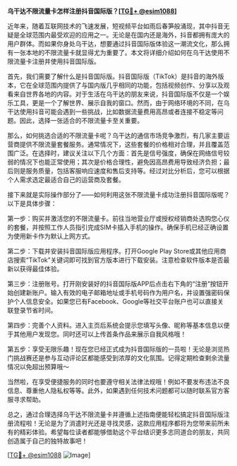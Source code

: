 **乌干达不限流量卡怎样注册抖音国际版？[[TG💪+ @esim1088](https://t.me/s/esim1088)]**

近年来，随着互联网技术的飞速发展，短视频平台如雨后春笋般涌现，其中抖音无疑是全球范围内最受欢迎的应用之一。无论是在国内还是海外，抖音都拥有庞大的用户群体。而如果你身处乌干达，想要通过抖音国际版体验这一潮流文化，那么拥有一张本地的不限流量卡就显得尤为重要了。本文将详细介绍如何在乌干达使用不限流量卡注册并使用抖音国际版。

首先，我们需要了解什么是抖音国际版。抖音国际版（TikTok）是抖音的海外版本，它在全球范围内提供了与国内版几乎相同的功能，包括视频创作、分享以及观看来自世界各地的内容。对于生活在乌干达的朋友来说，抖音国际版不仅是一个娱乐工具，更是一个了解世界、展示自我的窗口。然而，由于网络环境的不同，在乌干达使用抖音可能会遇到一些挑战，比如数据流量费用高昂或者连接不稳定等问题。因此，选择一张适合的不限流量卡至关重要。

那么，如何挑选合适的不限流量卡呢？乌干达的通信市场竞争激烈，有几家主要运营商提供不限流量套餐服务。通常情况下，这些套餐的价格相对合理，并且覆盖范围广泛。在选择时，建议关注以下几个方面：首先是信号强度，确保在网络信号较弱的情况下也能正常使用；其次是价格合理性，避免因高昂费用导致经济负担；最后则是服务质量，包括客服响应速度和售后支持等。经过对比分析后，您可以根据个人需求选定最适合自己的运营商及套餐。

接下来就是实际操作部分了——如何利用这张不限流量卡成功注册抖音国际版呢？以下是具体步骤：

第一步：购买并激活您的不限流量卡。前往当地营业厅或授权经销商处选购您心仪的套餐，并按照工作人员指引完成SIM卡插入手机的操作。确保手机已经正确设置为使用新卡作为默认上网方式。

第二步：下载并安装抖音国际版应用程序。打开Google Play Store或其他应用商店搜索“TikTok”关键词即可找到官方版本进行下载安装。注意检查软件版本是否最新以获得最佳体验。

第三步：注册账号。打开刚安装好的抖音国际版APP后点击右下角的“注册”按钮开始创建新账户。输入有效的电子邮箱地址或手机号码作为用户名，并设置强密码保护个人信息安全。如果您已有Facebook、Google等社交平台账户也可以直接关联登录节省时间。

第四步：完善个人资料。进入主页后系统会提示您填写头像、昵称等基本信息以便于其他用户发现您。同时还可以上传首条作品来展示自我风格哦！

第五步：享受无限乐趣！现在您已经正式成为抖音国际版的一员啦！无论是浏览热门挑战赛还是参与互动评论区都能感受到浓厚的文化氛围。记得定期检查剩余流量情况以免超出预算哦～

当然啦，在享受便捷服务的同时也要遵守相关法律法规哦！例如不要发布违法不良信息、尊重他人隐私权等等。此外，如果遇到任何技术问题都可以随时联系官方客服寻求帮助。

总之，通过合理选择乌干达不限流量卡并遵循上述指南便能轻松搞定抖音国际版注册流程啦！无论是为了消遣时光还是寻找灵感，这款应用程序都将为您带来前所未有的精彩体验。希望每位读者都能够借助这个平台结识更多志同道合的朋友，共同创造属于自己的独特故事吧！

[[TG💪+ @esim1088](https://t.me/s/esim1088) ![Image](https://i.postimg.cc/4NQfJmqS/Snipaste-2025-05-13-00-14-12.png)]